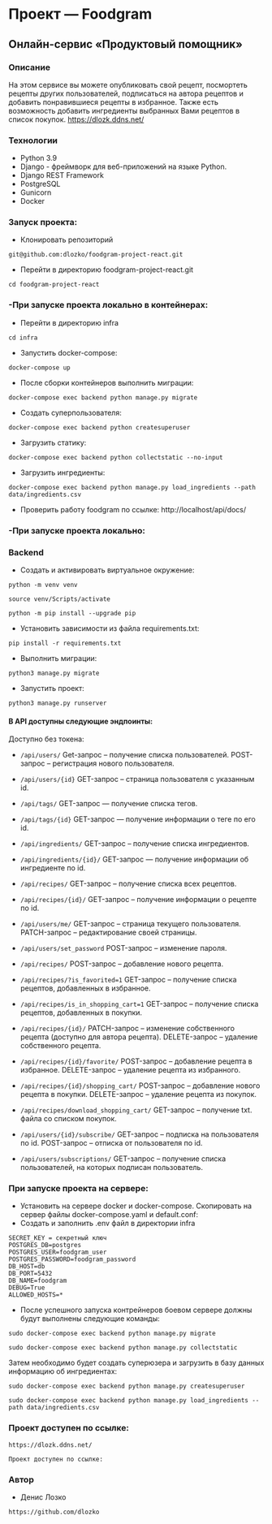 # Проект — Foodgram
## Онлайн-сервис «Продуктовый помощник»
### Описание
На этом сервисе вы можете опубликовать свой рецепт, посмортеть рецепты других пользователей, подписаться на автора рецептов и добавить понравившиеся рецепты в избранное. Также есть возможность добавить ингредиенты выбранных Вами рецептов в список покупок.
https://dlozk.ddns.net/
### Технологии
- Python 3.9
- Django - фреймворк для веб-приложений на языке Python.
- Django REST Framework
- PostgreSQL
- Gunicorn
- Docker

### Запуск проекта:
- Клонировать репозиторий
```
git@github.com:dlozko/foodgram-project-react.git
```
- Перейти в директорию foodgram-project-react.git
```
cd foodgram-project-react
```
### -При запуске проекта локально в контейнерах:
- Перейти в директорию infra
```
cd infra
```
- Запустить docker-compose:
```
docker-compose up
```
- После сборки контейнеров выполнить миграции:
```
docker-compose exec backend python manage.py migrate
```
- Создать суперпользователя:
```
docker-compose exec backend python createsuperuser
```
- Загрузить статику:
```
docker-compose exec backend python collectstatic --no-input
```
- Загрузить ингредиенты:
```
docker-compose exec backend python manage.py load_ingredients --path data/ingredients.csv
```
- Проверить работу foodgram по ссылке:
http://localhost/api/docs/

### -При запуске проекта локально:
### Backend
- Cоздать и активировать виртуальное окружение:
```
python -m venv venv
```
```
source venv/Scripts/activate
```
```
python -m pip install --upgrade pip
```
- Установить зависимости из файла requirements.txt:
```
pip install -r requirements.txt
```
- Выполнить миграции:
```
python3 manage.py migrate
```
- Запустить проект:
```
python3 manage.py runserver
```
#### В API доступны следующие эндпоинты:
Доступно без токена:
* ```/api/users/```  Get-запрос – получение списка пользователей. POST-запрос – регистрация нового пользователя.

* ```/api/users/{id}``` GET-запрос – страница пользователя с указанным id.

* ```/api/tags/``` GET-запрос — получение списка тегов.

* ```/api/tags/{id}``` GET-запрос — получение информации о теге по его id.

* ```/api/ingredients/``` GET-запрос – получение списка ингредиентов.

* ```/api/ingredients/{id}/``` GET-запрос — получение информации об ингредиенте по id.

* ```/api/recipes/``` GET-запрос – получение списка всех рецептов.

* ```/api/recipes/{id}/``` GET-запрос – получение информации о рецепте по id.

* ```/api/users/me/``` GET-запрос – страница текущего пользователя. PATCH-запрос – редактирование своей страницы.

* ```/api/users/set_password``` POST-запрос – изменение пароля.

* ```/api/recipes/``` POST-запрос – добавление нового рецепта.

* ```/api/recipes/?is_favorited=1``` GET-запрос – получение списка рецептов, добавленных в избранное. 

* ```/api/recipes/is_in_shopping_cart=1``` GET-запрос – получение списка рецептов, добавленных в покупки.

* ```/api/recipes/{id}/``` PATCH-запрос – изменение собственного рецепта (доступно для автора рецепта). DELETE-запрос – удаление собственного рецепта.

* ```/api/recipes/{id}/favorite/``` POST-запрос – добавление рецепта в избранное. DELETE-запрос – удаление рецепта из избранного.

* ```/api/recipes/{id}/shopping_cart/``` POST-запрос – добавление нового рецепта в покупки. DELETE-запрос – удаление рецепта из покупок.

* ```/api/recipes/download_shopping_cart/``` GET-запрос – получение txt. файла со списком покупок.

* ```/api/users/{id}/subscribe/``` GET-запрос – подписка на пользователя по id. POST-запрос – отписка от пользователя по id.

* ```/api/users/subscriptions/``` GET-запрос – получение списка пользователей, на которых подписан пользователь.

### При запуске проекта на сервере:
- Установить на сервере docker и docker-compose. Скопировать на сервер файлы docker-compose.yaml и default.conf:
- Cоздать и заполнить .env файл в директории infra
```
SECRET_KEY = секретный ключ
POSTGRES_DB=postgres
POSTGRES_USER=foodgram_user
POSTGRES_PASSWORD=foodgram_password
DB_HOST=db
DB_PORT=5432
DB_NAME=foodgram
DEBUG=True
ALLOWED_HOSTS=*
```
- После успешного запуска контрейнеров боевом сервере должны будут выполнены следующие команды:
```
sudo docker-compose exec backend python manage.py migrate
```
```
sudo docker-compose exec backend python manage.py collectstatic
```
Затем необходимо будет создать суперюзера и загрузить в базу данных информацию об ингредиентах:
```
sudo docker-compose exec backend python manage.py createsuperuser
```
```
sudo docker-compose exec backend python manage.py load_ingredients --path data/ingredients.csv
```
### Проект доступен по ссылке:
```
https://dlozk.ddns.net/

Проект доступен по ссылке:
```
### Автор
- Денис Лозко
```
https://github.com/dlozko
```